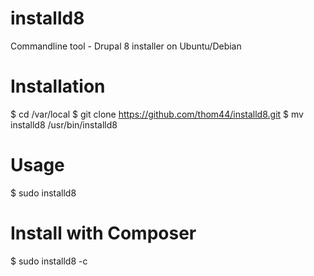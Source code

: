 # installd8
Commandline tool - Drupal 8 installer on Ubuntu/Debian

# Installation
$ cd /var/local
$ git clone https://github.com/thom44/installd8.git
$ mv installd8 /usr/bin/installd8

# Usage
$ sudo installd8
# Install with Composer 
$ sudo installd8 -c

